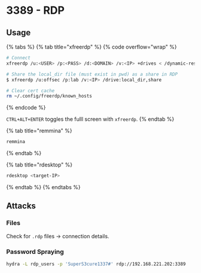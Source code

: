 # 3389 - RDP

## Usage

{% tabs %}
{% tab title="xfreerdp" %}
{% code overflow="wrap" %}
```bash
# Connect
xfreerdp /u:<USER> /p:<PASS> /d:<DOMAIN> /v:<IP> +drives < /dynamic-resolution /f | /smart-sizing >

# Share the local_dir file (must exist in pwd) as a share in RDP
$ xfreerdp /u:offsec /p:lab /v:<IP> /drive:local_dir,share

# Clear cert cache
rm ~/.config/freerdp/known_hosts
```
{% endcode %}

`CTRL+ALT+ENTER` toggles the fulll screen with `xfreerdp`.
{% endtab %}

{% tab title="remmina" %}
```bash
remmina
```
{% endtab %}

{% tab title="rdesktop" %}
```bash
rdesktop <target-IP>
```
{% endtab %}
{% endtabs %}

## Attacks

### Files

Check for `.rdp` files -> connection details.

### Password Spraying

```bash
hydra -L rdp_users -p 'SuperS3cure1337#' rdp://192.168.221.202:3389
```
